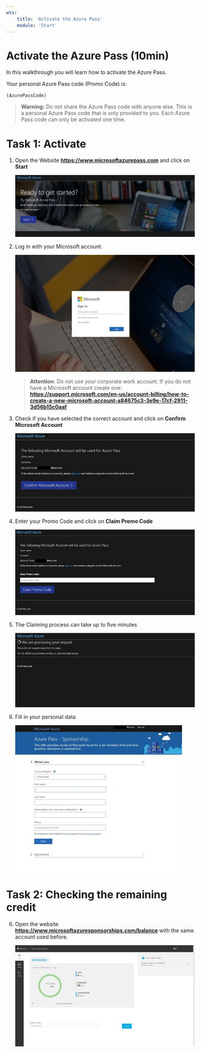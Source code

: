 ```yaml
---
wts:
    title: 'Activate the Azure Pass'   
    module: 'Start'
---
```

# Activate the Azure Pass (10min)

In this walkthrough you will learn how to activate the Azure Pass. 

Your personal Azure Pass code (Promo Code) is:
```
(AzurePassCode)
```
> **Warning:** Do not share the Azure Pass code with anyone else. This is a personal Azure Pass code that is only provided to you. Each Azure Pass code can only be activated one time.



# Task 1: Activate 
1. Open the Website **https://www.microsoftazurepass.com** and click on **Start**
   
   ![Screenshot AzurePAss](../images/M00-azurepass1.jpg)

2. Log in with your Microsoft account. 
   
    ![Screenshot AzurePass Login](../images/M00-azurepass2.jpg)

    >**Attention**: Do not use your corporate work account. If you do not have a Microsoft account create one: **https://support.microsoft.com/en-us/account-billing/how-to-create-a-new-microsoft-account-a84675c3-3e9e-17cf-2911-3d56b15c0aaf**

3. Check if you have selected the correct account and click on **Confirm Microsoft Account**
   
   ![Screenshot AzurePass Login](../images/M00-azurepass3.jpg)

4. Enter your Promo Code and click on **Claim Promo Code**
   
   ![Screenshot AzurePass Login](../images/M00-azurepass4.jpg)

5. The Claiming process can take up to five minutes
   
   ![Screenshot AzurePass Login](../images/M00-azurepass5.jpg)

6. Fill in your personal data
   
   ![Screenshot AzurePass Login](../images/M00-azurepass6.jpg)

# Task 2: Checking the remaining credit
6. Open the website **https://www.microsoftazuresponsorships.com/balance** with the same account used before. 
   
   ![Screenshot AzurePass Login](../images/M00-azurepass7.png)